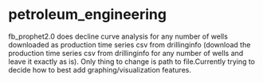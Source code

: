 # petroleum_engineering

fb_prophet2.0 does decline curve analysis for any number of wells downloaded as production time series csv from drillinginfo (download the production time series csv from drillinginfo for any number of wells and leave it exactly as is). Only thing to change is path to file.Currently trying to decide how to best add graphing/visualization features.
